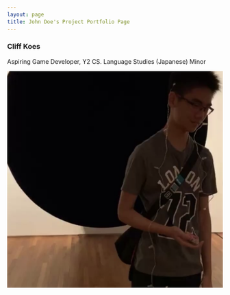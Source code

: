```yaml
---
layout: page
title: John Doe's Project Portfolio Page
---
```


### Cliff Koes

Aspiring Game Developer, Y2 CS. Language Studies (Japanese) Minor

![cliff.png](..%2Fimages%2Fcliff.png)
